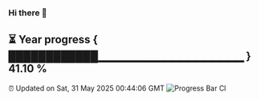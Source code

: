 ### Hi there 👋
⏳ Year progress { ████████████▁▁▁▁▁▁▁▁▁▁▁▁▁▁▁▁▁▁ } 41.10 %
---
⏰ Updated on Sat, 31 May 2025 00:44:06 GMT
![Progress Bar CI](https://github.com/Moyi321/Moyi321/workflows/Progress%20Bar%20CI/badge.svg)
